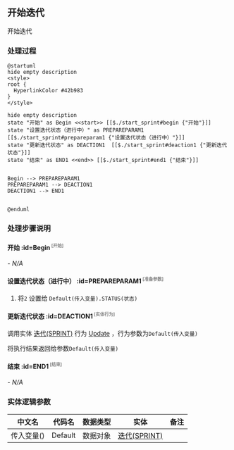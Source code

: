 ## 开始迭代 <!-- {docsify-ignore-all} -->

   开始迭代

### 处理过程

```plantuml
@startuml
hide empty description
<style>
root {
  HyperlinkColor #42b983
}
</style>

hide empty description
state "开始" as Begin <<start>> [[$./start_sprint#begin {"开始"}]]
state "设置迭代状态（进行中）" as PREPAREPARAM1  [[$./start_sprint#prepareparam1 {"设置迭代状态（进行中）"}]]
state "更新迭代状态" as DEACTION1  [[$./start_sprint#deaction1 {"更新迭代状态"}]]
state "结束" as END1 <<end>> [[$./start_sprint#end1 {"结束"}]]


Begin --> PREPAREPARAM1
PREPAREPARAM1 --> DEACTION1
DEACTION1 --> END1


@enduml
```


### 处理步骤说明

#### 开始 :id=Begin<sup class="footnote-symbol"> <font color=gray size=1>[开始]</font></sup>



*- N/A*
#### 设置迭代状态（进行中） :id=PREPAREPARAM1<sup class="footnote-symbol"> <font color=gray size=1>[准备参数]</font></sup>



1. 将`2` 设置给  `Default(传入变量).STATUS(状态)`

#### 更新迭代状态 :id=DEACTION1<sup class="footnote-symbol"> <font color=gray size=1>[实体行为]</font></sup>



调用实体 [迭代(SPRINT)](module/ProjMgmt/sprint.md) 行为 [Update](module/ProjMgmt/sprint#行为) ，行为参数为`Default(传入变量)`

将执行结果返回给参数`Default(传入变量)`

#### 结束 :id=END1<sup class="footnote-symbol"> <font color=gray size=1>[结束]</font></sup>



*- N/A*



### 实体逻辑参数

|    中文名   |    代码名    |  数据类型    |  实体   |备注 |
| --------| --------| -------- | -------- | --------   |
|传入变量(<i class="fa fa-check"/></i>)|Default|数据对象|[迭代(SPRINT)](module/ProjMgmt/sprint.md)||
